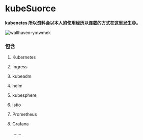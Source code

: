 # kubeSuorce

**kubenetes 所以资料会以本人的使用经历以连载的方式在这里发生😋。**

![wallhaven-ymwmek](../../Pictures/wallhaven-ymwmek.jpg)

### 包含

1. Kubernetes

2. Ingress

3. kubeadm

4. helm

5. kubesphere

6. istio

7. Prometheus

8. Grafana

   .......